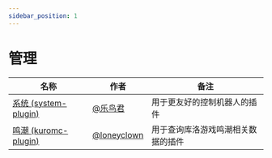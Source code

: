 ```yaml
---
sidebar_position: 1
---
```


# 管理

| 名称  |  作者  | 备注  |
|-------| ----- |------ |
| [系统 (system-plugin)](https://github.com/yoimiya-kokomi/Miao-Yunzai/tree/system) | [@乐鸟君](https://github.com/ningmengchongshui) | 用于更友好的控制机器人的插件 |
| [鸣潮 (kuromc-plugin)](https://github.com/loneyclown/kuromc-plugin) | [@loneyclown](https://github.com/loneyclown) | 用于查询库洛游戏鸣潮相关数据的插件 |
